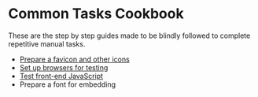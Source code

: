 # Common Tasks Cookbook

These are the step by step guides made to be blindly followed to complete repetitive manual tasks.

- [Prepare a favicon and other icons](favicons.md)
- [Set up browsers for testing](browsers.md)
- [Test front-end JavaScript](testing.md)
- Prepare a font for embedding
